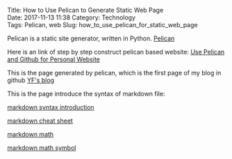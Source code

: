 Title: How to Use Pelican to Generate Static Web Page  
Date: 2017-11-13 11:38 
Category: Technology  
Tags: Pelican, web
Slug: how_to_use_pelican_for_static_web_page 

Pelican is a static site generator, written in Python. 
[Pelican](http://docs.getpelican.com/)

Here is an link of step by step construct pelican based website:
[Use Pelican and Github for Personal Website](http://www.xycoding.com/articles/2013/11/21/blog-create/)

This is the page generated by pelican, which is the first page of my blog in github [YF's blog](https://huyunf.github.io/)

This is the page introduce the syntax of markdown file:

[markdown syntax introduction](http://wowubuntu.com/markdown/)

[markdown cheat sheet](https://github.com/adam-p/markdown-here/wiki/Markdown-Cheatsheet)

[markdown math](http://csrgxtu.github.io/2015/03/20/Writing-Mathematic-Fomulars-in-Markdown/)

[markdown math symbol](http://www.onemathematicalcat.org/MathJaxDocumentation/TeXSyntax.htm)

